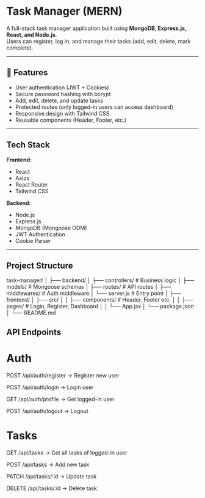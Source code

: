 # Task Manager (MERN)

A full-stack task manager application built using **MongoDB, Express.js, React, and Node.js**.  
Users can register, log in, and manage their tasks (add, edit, delete, mark complete).

---

## 🚀 Features
- User authentication (JWT + Cookies)
- Secure password hashing with bcrypt
- Add, edit, delete, and update tasks
- Protected routes (only logged-in users can access dashboard)
- Responsive design with Tailwind CSS
- Reusable components (Header, Footer, etc.)

---

##  Tech Stack
**Frontend:**
- React
- Axios
- React Router
- Tailwind CSS

**Backend:**
- Node.js
- Express.js
- MongoDB (Mongoose ODM)
- JWT Authentication
- Cookie Parser

---

##  Project Structure


task-manager/
│
├── backend/
│ ├── controllers/ # Business logic
│ ├── models/ # Mongoose schemas
│ ├── routes/ # API routes
│ ├── middlewares/ # Auth middleware
│ └── server.js # Entry point
│
├── frontend/
│ ├── src/
│ │ ├── components/ # Header, Footer etc.
│ │ ├── pages/ # Login, Register, Dashboard
│ │ └── App.jsx
│ └── package.json
│
└── README.md

## API Endpoints

# Auth

POST /api/auth/register → Register new user

POST /api/auth/login → Login user

GET /api/auth/profile → Get logged-in user

POST /api/auth/logout → Logout

# Tasks

GET /api/tasks → Get all tasks of logged-in user

POST /api/tasks → Add new task

PATCH /api/tasks/:id → Update task

DELETE /api/tasks/:id → Delete task